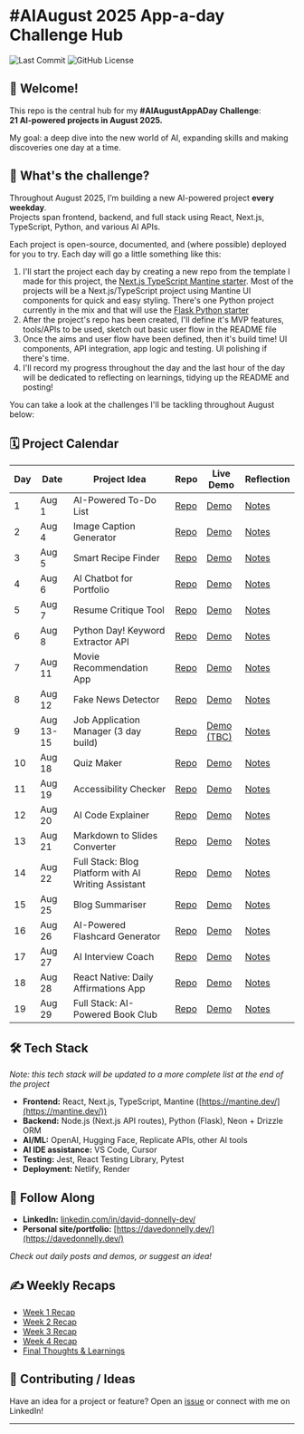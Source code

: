 # #AIAugust 2025 App-a-day Challenge Hub

![Last Commit](https://img.shields.io/github/last-commit/davedonnellydev/ai-august-2025-challenge)
![GitHub License](https://img.shields.io/github/license/davedonnellydev/ai-august-2025-challenge)


## 👋 Welcome!

This repo is the central hub for my **#AIAugustAppADay Challenge**:  
**21 AI-powered projects in August 2025.**

My goal: a deep dive into the new world of AI, expanding skills and making discoveries one day at a time.



## 🦾 What's the challenge?

Throughout August 2025, I’m building a new AI-powered project **every weekday**.  
Projects span frontend, backend, and full stack using React, Next.js, TypeScript, Python, and various AI APIs.  

Each project is open-source, documented, and (where possible) deployed for you to try. Each day will go a little something like this:

1. I'll start the project each day by creating a new repo from the template I made for this project, the [Next.js TypeScript Mantine starter](https://github.com/davedonnellydev/nextjs-typescript-mantine-starter). Most of the projects will be a Next.js/TypeScript project using Mantine UI components for quick and easy styling. There's one Python project currently in the mix and that will use the [Flask Python starter](https://github.com/davedonnellydev/flask-python-starter)
2. After the project's repo has been created, I'll define it's MVP features, tools/APIs to be used, sketch out basic user flow in the README file
3. Once the aims and user flow have been defined, then it's build time! UI components, API integration, app logic and testing. UI polishing if there's time.
4. I'll record my progress throughout the day and the last hour of the day will be dedicated to reflecting on learnings, tidying up the README and posting!


You can take a look at the challenges I'll be tackling throughout August below:



## 🗓️ Project Calendar

| Day | Date       | Project Idea                        | Repo                         | Live Demo                     | Reflection                    |
|-----|------------|-------------------------------------|------------------------------|-------------------------------|-------------------------------|
| 1   | Aug 1      | AI-Powered To-Do List               | [Repo](https://github.com/davedonnellydev/ai-august-2025-01)                    | [Demo](https://dave-donnelly-ai-august-01.netlify.app/)                     | [Notes](https://github.com/davedonnellydev/ai-august-2025-01/blob/master/README.md#%EF%B8%8F-summary)                    |
| 2   | Aug 4      | Image Caption Generator             | [Repo](https://github.com/davedonnellydev/ai-august-2025-02)                    | [Demo](https://dave-donnelly-ai-august-02.netlify.app/)                     | [Notes](https://github.com/davedonnellydev/ai-august-2025-02/blob/master/README.md#%EF%B8%8F-summary)                    |
| 3   | Aug 5      | Smart Recipe Finder                 | [Repo](https://github.com/davedonnellydev/ai-august-2025-03)                    | [Demo](https://dave-donnelly-ai-august-03.netlify.app/)                     | [Notes](https://github.com/davedonnellydev/ai-august-2025-03/blob/master/README.md#%EF%B8%8F-summary)                    |
| 4   | Aug 6      | AI Chatbot for Portfolio            | [Repo](https://github.com/davedonnellydev/ai-august-2025-04)                    | [Demo](https://dave-donnelly-ai-august-04.netlify.app/)                     | [Notes](https://github.com/davedonnellydev/ai-august-2025-04/blob/master/README.md#%EF%B8%8F-summary)                    |
| 5   | Aug 7      | Resume Critique Tool                | [Repo](https://github.com/davedonnellydev/ai-august-2025-05)                    | [Demo](https://dave-donnelly-ai-august-05.netlify.app/)                     | [Notes](https://github.com/davedonnellydev/ai-august-2025-05/blob/master/README.md#%EF%B8%8F-summary)                    |
| 6   | Aug 8      | Python Day! Keyword Extractor API   | [Repo](https://github.com/davedonnellydev/ai-august-2025-06)                    | [Demo](https://ai-august-2025-06.onrender.com/)                     | [Notes](https://github.com/davedonnellydev/ai-august-2025-06/blob/master/README.md#%EF%B8%8F-summary)                    |
| 7   | Aug 11     | Movie Recommendation App            | [Repo](https://github.com/davedonnellydev/ai-august-2025-07)                    | [Demo](https://dave-donnelly-ai-august-07.netlify.app/)                     | [Notes](https://github.com/davedonnellydev/ai-august-2025-07/blob/master/README.md#%EF%B8%8F-summary)                    |
| 8   | Aug 12     | Fake News Detector                  | [Repo](https://github.com/davedonnellydev/ai-august-2025-08)                    | [Demo](https://dave-donnelly-ai-august-08.netlify.app/)                     | [Notes](https://github.com/davedonnellydev/ai-august-2025-08/blob/master/README.md#%EF%B8%8F-summary)                    |
| 9   | Aug 13-15     | Job Application Manager (3 day build)                     | [Repo](https://github.com/davedonnellydev/ai-august-2025-09)                    | [Demo (TBC)](#)                     | [Notes](https://github.com/davedonnellydev/ai-august-2025-09/blob/master/README.md#%EF%B8%8F-summary)                    |
| 10  | Aug 18    | Quiz Maker          | [Repo](https://github.com/davedonnellydev/ai-august-2025-10)                    | [Demo](https://dave-donnelly-ai-august-10.netlify.app/)                     | [Notes](https://github.com/davedonnellydev/ai-august-2025-10/blob/master/README.md#%EF%B8%8F-summary)                    |
| 11  | Aug 19     | Accessibility Checker      | [Repo](https://github.com/davedonnellydev/ai-august-2025-11)                    | [Demo](https://dave-donnelly-ai-august-11.netlify.app/)                     | [Notes](https://github.com/davedonnellydev/ai-august-2025-11/blob/master/README.md#%EF%B8%8F-summary)                    |
| 12  | Aug 20     | AI Code Explainer                          | [Repo](https://github.com/davedonnellydev/ai-august-2025-12)                    | [Demo](https://dave-donnelly-ai-august-12.netlify.app/)                     | [Notes](https://github.com/davedonnellydev/ai-august-2025-12/blob/master/README.md#%EF%B8%8F-summary)                    |
| 13  | Aug 21     | Markdown to Slides Converter               | [Repo](https://github.com/davedonnellydev/ai-august-2025-13)                    | [Demo](https://dave-donnelly-ai-august-13.netlify.app/)                     | [Notes](https://github.com/davedonnellydev/ai-august-2025-13/blob/master/README.md#%EF%B8%8F-summary)                    |
| 14  | Aug 22     | Full Stack: Blog Platform with AI Writing Assistant| [Repo](https://github.com/davedonnellydev/ai-august-2025-14)                    | [Demo](https://dave-donnelly-ai-august-14.netlify.app/)                     | [Notes](https://github.com/davedonnellydev/ai-august-2025-14/blob/master/README.md#%EF%B8%8F-summary)                    |
| 15  | Aug 25     | Blog Summariser        | [Repo](https://github.com/davedonnellydev/ai-august-2025-15)                    | [Demo](https://dave-donnelly-ai-august-15.netlify.app/)                     | [Notes](https://github.com/davedonnellydev/ai-august-2025-15/blob/master/README.md#%EF%B8%8F-summary)                    |
| 16  | Aug 26     | AI-Powered Flashcard Generator | [Repo](https://github.com/davedonnellydev/ai-august-2025-16)                    | [Demo](https://dave-donnelly-ai-august-16.netlify.app/)                     | [Notes](https://github.com/davedonnellydev/ai-august-2025-16/blob/master/README.md#%EF%B8%8F-summary)                    |
| 17  | Aug 27     | AI Interview Coach    | [Repo](https://github.com/davedonnellydev/ai-august-2025-17)                    | [Demo](https://dave-donnelly-ai-august-17.netlify.app/)                     | [Notes](https://github.com/davedonnellydev/ai-august-2025-17/blob/master/README.md#%EF%B8%8F-summary)                    |
| 18  | Aug 28     | React Native: Daily Affirmations App      | [Repo](https://github.com/davedonnellydev/ai-august-2025-18)                    | [Demo](https://dave-donnelly-ai-august-18.netlify.app/)                     | [Notes](https://github.com/davedonnellydev/ai-august-2025-18/blob/master/README.md#%EF%B8%8F-summary)                    |
| 19  | Aug 29     | Full Stack: AI-Powered Book Club                  | [Repo](https://github.com/davedonnellydev/ai-august-2025-19)                    | [Demo](https://dave-donnelly-ai-august-19.netlify.app/)                     | [Notes](https://github.com/davedonnellydev/ai-august-2025-19/blob/master/README.md#%EF%B8%8F-summary)                    |


## 🛠️ Tech Stack
*Note: this tech stack will be updated to a more complete list at the end of the project*  

- **Frontend:** React, Next.js, TypeScript, Mantine ([https://mantine.dev/](https://mantine.dev/))
- **Backend:** Node.js (Next.js API routes), Python (Flask), Neon + Drizzle ORM
- **AI/ML:** OpenAI, Hugging Face, Replicate APIs, other AI tools
- **AI IDE assistance:** VS Code, Cursor
- **Testing:** Jest, React Testing Library, Pytest
- **Deployment:** Netlify, Render



## 📣 Follow Along

- **LinkedIn:** [linkedin.com/in/david-donnelly-dev/](https://www.linkedin.com/in/david-donnelly-dev/)
- **Personal site/portfolio:** [https://davedonnelly.dev/](https://davedonnelly.dev/)

*Check out daily posts and demos, or suggest an idea!*



## ✍️ Weekly Recaps

- [Week 1 Recap](#)  
- [Week 2 Recap](#)  
- [Week 3 Recap](#)  
- [Week 4 Recap](#)  
- [Final Thoughts & Learnings](#)



## 🙏 Contributing / Ideas

Have an idea for a project or feature? Open an [issue](https://github.com/davedonnellydev/ai-august-2025-challenge/issues) or connect with me on LinkedIn!

---
